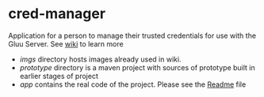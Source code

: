 # cred-manager
Application for a person to manage their trusted credentials for use with the Gluu Server. See [wiki](https://github.com/GluuFederation/cred-manager/wiki/Cred-Manager-Project-Doc) to learn more

* *imgs* directory hosts images already used in wiki.
* *prototype* directory is a maven project with sources of prototype built in earlier stages of project
* *app* contains the real code of the project. Please see the [Readme](https://github.com/GluuFederation/cred-manager/app/README.md) file
